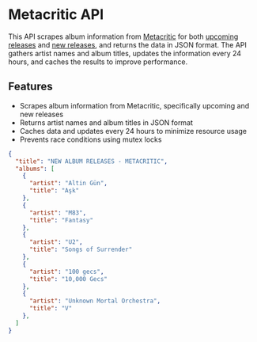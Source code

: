 # Metacritic API

This API scrapes album information from [Metacritic](https://www.metacritic.com/) for both [upcoming releases](https://www.metacritic.com/browse/albums/release-date/coming-soon/) and [new releases](https://www.metacritic.com/browse/albums/release-date/new-releases/date), and returns the data in JSON format. The API gathers artist names and album titles, updates the information every 24 hours, and caches the results to improve performance.

## Features

- Scrapes album information from Metacritic, specifically upcoming and new releases
- Returns artist names and album titles in JSON format
- Caches data and updates every 24 hours to minimize resource usage
- Prevents race conditions using mutex locks

```json
{
  "title": "NEW ALBUM RELEASES - METACRITIC",
  "albums": [
    {
      "artist": "Altin Gün",
      "title": "Aşk"
    },
    {
      "artist": "M83",
      "title": "Fantasy"
    },
    {
      "artist": "U2",
      "title": "Songs of Surrender"
    },
    {
      "artist": "100 gecs",
      "title": "10,000 Gecs"
    },
    {
      "artist": "Unknown Mortal Orchestra",
      "title": "V"
    },
  ]
}
```
